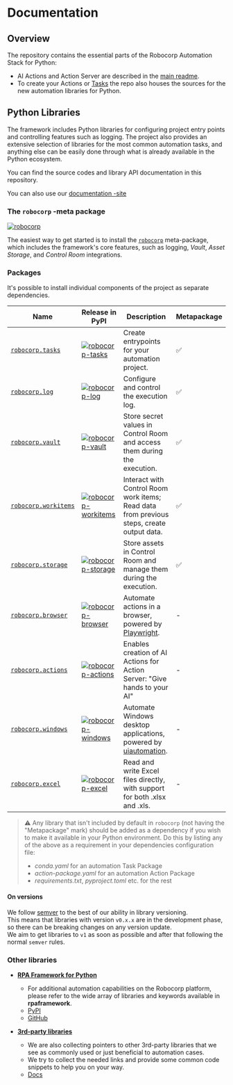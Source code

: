# Documentation

## Overview

The repository contains the essential parts of the Robocorp Automation Stack for Python:
- AI Actions and Action Server are described in the [main readme](../README.md).
- To create your Actions or [Tasks](guides/using-with-rcc.md) the repo also houses the sources for the new automation libraries for Python.

## Python Libraries

The framework includes Python libraries for configuring project entry points and controlling features such as logging.
The project also provides an extensive selection of libraries for the most common automation tasks, and anything else
can be easily done through what is already available in the Python ecosystem.

You can find the source codes and library API documentation in this repository.

You can also use our [documentation -site](https://robocorp.com/docs/python)

### The `robocorp` -meta package
[![robocorp](https://img.shields.io/pypi/v/robocorp?label=robocorp)](https://pypi.org/project/robocorp/)

The easiest way to get started is to install the [`robocorp`](../meta/README.md) meta-package, which includes the framework's core
features, such as logging, _Vault_, _Asset Storage_, and _Control Room_ integrations.


### Packages

It's possible to install individual components of the project as separate dependencies.

| Name                                | Release in PyPI                                                                                                                                        | Description                                                                                                                       | Metapackage |
|-------------------------------------|--------------------------------------------------------------------------------------------------------------------------------------------------|-----------------------------------------------------------------------------------------------------------------------------------| --- |
| [`robocorp.tasks`](../tasks)         | [![robocorp-tasks](https://img.shields.io/pypi/v/robocorp-tasks?label=robocorp-tasks)](https://pypi.org/project/robocorp-tasks/)                 | Create entrypoints for your automation project.                                                                                   | ✅ |
| [`robocorp.log`](../log)             | [![robocorp-log](https://img.shields.io/pypi/v/robocorp-log?label=robocorp-log)](https://pypi.org/project/robocorp-log/)                         | Configure and control the execution log.                                                                                          | ✅ |
| [`robocorp.vault`](../vault)         | [![robocorp-vault](https://img.shields.io/pypi/v/robocorp-vault?label=robocorp-vault)](https://pypi.org/project/robocorp-vault/)                 | Store secret values in Control Room and access them during the execution.                                                         | ✅ |
| [`robocorp.workitems`](../workitems) | [![robocorp-workitems](https://img.shields.io/pypi/v/robocorp-workitems?label=robocorp-workitems)](https://pypi.org/project/robocorp-workitems/) | Interact with Control Room work items; Read data from previous steps, create output data.                                         | ✅ |
| [`robocorp.storage`](../storage)     | [![robocorp-storage](https://img.shields.io/pypi/v/robocorp-storage?label=robocorp-storage)](https://pypi.org/project/robocorp-storage/)         | Store assets in Control Room and manage them during the execution.                                                                | ✅ |
| [`robocorp.browser`](../browser)     | [![robocorp-browser](https://img.shields.io/pypi/v/robocorp-browser?label=robocorp-browser)](https://pypi.org/project/robocorp-browser/)         | Automate actions in a browser, powered by [Playwright](https://playwright.dev/).                                                  | - |
| [`robocorp.actions`](../actions)     | [![robocorp-actions](https://img.shields.io/pypi/v/robocorp-actions?label=robocorp-actions)](https://pypi.org/project/robocorp-actions/)         | Enables creation of AI Actions for Action Server: "Give hands to your AI" | - |
| [`robocorp.windows`](../windows)     | [![robocorp-windows](https://img.shields.io/pypi/v/robocorp-windows?label=robocorp-windows)](https://pypi.org/project/robocorp-windows/)         | Automate Windows desktop applications, powered by [uiautomation](https://github.com/yinkaisheng/Python-UIAutomation-for-Windows). | - |
| [`robocorp.excel`](../excel)         | [![robocorp-excel](https://img.shields.io/pypi/v/robocorp-excel?label=robocorp-excel)](https://pypi.org/project/robocorp-excel/)                 | Read and write Excel files directly, with support for both .xlsx and .xls.                                                        | - |

> ⚠️ Any library that isn't included by default in `robocorp` (not having the
> "Metapackage" mark) should be added as a dependency if you wish to make it available
> in your Python environment. Do this by listing any of the above as a requirement in
> your dependencies configuration file:
> - _conda.yaml_ for an automation Task Package
> - _action-package.yaml_ for an automation Action Package
> - _requirements.txt_, _pyproject.toml_ etc. for the rest

#### On versions

We follow [semver](https://semver.org) to the best of our ability in library versioning.<br/>
This means that libraries with version `v0.x.x` are in the development phase, so there can be breaking changes on any
version update.<br/>
We aim to get libraries to `v1` as soon as possible and after that following the normal `semver` rules.

### Other libraries

- [**RPA Framework for Python**](https://robocorp.com/docs/python/rpa-framework)
  - For additional automation capabilities on the Robocorp platform, please refer to the wide array of libraries and
    keywords available in **rpaframework**.
  - [PyPI](https://pypi.org/project/rpaframework/)
  - [GitHub](https://github.com/robocorp/rpaframework)

- [**3rd-party libraries**](3rd_party/README.md)
  - We are also collecting pointers to other 3rd-party libraries that we see as commonly used or just beneficial to
    automation cases.
  - We try to collect the needed links and provide some common code snippets to help you on your way.
  - [Docs](https://robocorp.com/docs/python/3rd-party-libraries)
